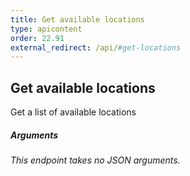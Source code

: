 ```yaml
---
title: Get available locations
type: apicontent
order: 22.91
external_redirect: /api/#get-locations
---
```


## Get available locations

Get a list of available locations

##### Arguments

*This endpoint takes no JSON arguments.*
